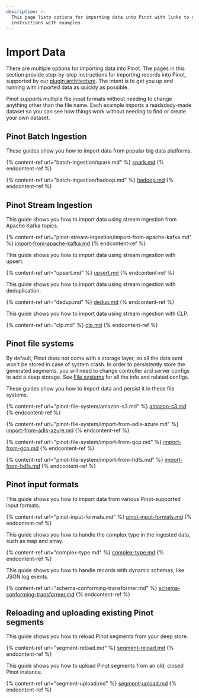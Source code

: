 ```yaml
---
description: >-
  This page lists options for importing data into Pinot with links to detailed
  instructions with examples.
---
```


# Import Data

There are multiple options for importing data into Pinot. The pages in this section provide step-by-step instructions for importing records into Pinot, supported by our [plugin architecture](../../developers/plugin-architecture/). The intent is to get you up and running with imported data as quickly as possible.

Pinot supports multiple file input formats without needing to change anything other than the file name. Each example imports a readsdsdy-made dataset so you can see how things work without needing to find or create your own dataset.

## Pinot Batch Ingestion

These guides show you how to import data from popular big data platforms.

{% content-ref url="batch-ingestion/spark.md" %}
[spark.md](batch-ingestion/spark.md)
{% endcontent-ref %}

{% content-ref url="batch-ingestion/hadoop.md" %}
[hadoop.md](batch-ingestion/hadoop.md)
{% endcontent-ref %}

## Pinot Stream Ingestion

This guide shows you how to import data using stream ingestion from Apache Kafka topics.

{% content-ref url="pinot-stream-ingestion/import-from-apache-kafka.md" %}
[import-from-apache-kafka.md](pinot-stream-ingestion/import-from-apache-kafka.md)
{% endcontent-ref %}

This guide shows you how to import data using stream ingestion with upsert.

{% content-ref url="upsert.md" %}
[upsert.md](upsert.md)
{% endcontent-ref %}

This guide shows you how to import data using stream ingestion with deduplication.

{% content-ref url="dedup.md" %}
[dedup.md](dedup.md)
{% endcontent-ref %}

This guide shows you how to import data using stream ingestion with CLP.

{% content-ref url="clp.md" %}
[clp.md](clp.md)
{% endcontent-ref %}

## Pinot file systems

By default, Pinot does not come with a storage layer, so all the data sent won't be stored in case of system crash. In order to persistently store the generated segments, you will need to change controller and server configs to add a deep storage. See [File systems](pinot-file-system/) for all the info and related configs.

These guides show you how to import data and persist it in these file systems.

{% content-ref url="pinot-file-system/amazon-s3.md" %}
[amazon-s3.md](pinot-file-system/amazon-s3.md)
{% endcontent-ref %}

{% content-ref url="pinot-file-system/import-from-adls-azure.md" %}
[import-from-adls-azure.md](pinot-file-system/import-from-adls-azure.md)
{% endcontent-ref %}

{% content-ref url="pinot-file-system/import-from-gcp.md" %}
[import-from-gcp.md](pinot-file-system/import-from-gcp.md)
{% endcontent-ref %}

{% content-ref url="pinot-file-system/import-from-hdfs.md" %}
[import-from-hdfs.md](pinot-file-system/import-from-hdfs.md)
{% endcontent-ref %}

## Pinot input formats

This guide shows you how to import data from various Pinot-supported input formats.

{% content-ref url="pinot-input-formats.md" %}
[pinot-input-formats.md](pinot-input-formats.md)
{% endcontent-ref %}

This guide shows you how to handle the complex type in the ingested data, such as map and array.

{% content-ref url="complex-type.md" %}
[complex-type.md](complex-type.md)
{% endcontent-ref %}

This guide shows you how to handle records with dynamic schemas, like JSON log events.

{% content-ref url="schema-conforming-transformer.md" %}
[schema-conforming-transformer.md](schema-conforming-transformer.md)
{% endcontent-ref %}

## Reloading and uploading existing Pinot segments

This guide shows you how to reload Pinot segments from your deep store.

{% content-ref url="segment-reload.md" %}
[segment-reload.md](segment-reload.md)
{% endcontent-ref %}

This guide shows you how to upload Pinot segments from an old, closed Pinot instance.

{% content-ref url="segment-upload.md" %}
[segment-upload.md](segment-upload.md)
{% endcontent-ref %}
